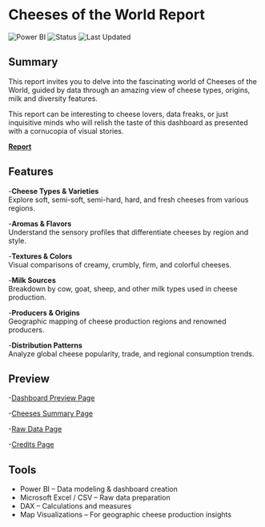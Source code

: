 # Cheeses of the World Report

![Power BI](https://img.shields.io/badge/Powered_by-PowerBI-blue)
![Status](https://img.shields.io/badge/status-Complete-brightgreen)
![Last Updated](https://img.shields.io/badge/last%20updated-July%202025-blue)

## Summary

This report invites you to delve into the fascinating world of Cheeses of the World, guided by data through an amazing view of cheese types, origins, milk and diversity features. 

This report can be interesting to cheese lovers, data freaks, or just inquisitive minds who will relish the taste of this dashboard as presented with a cornucopia of visual stories.

[**Report**](https://app.powerbi.com/view?r=eyJrIjoiNzI2OGIxYjItN2FiMy00ZTU0LWJmYWEtNWJjMTYyYThjYTQ5IiwidCI6IjdkZjczZTQwLWRlNzktNDk1MC1iYWQzLTkwODkwNTA3ZTM5OCIsImMiOjJ9)

## Features

-**Cheese Types & Varieties**  
  Explore soft, semi-soft, semi-hard, hard, and fresh cheeses from various regions.

-**Aromas & Flavors**  
  Understand the sensory profiles that differentiate cheeses by region and style.

-**Textures & Colors**  
  Visual comparisons of creamy, crumbly, firm, and colorful cheeses.

-**Milk Sources**  
  Breakdown by cow, goat, sheep, and other milk types used in cheese production.

-**Producers & Origins**  
  Geographic mapping of cheese production regions and renowned producers.

-**Distribution Patterns**  
  Analyze global cheese popularity, trade, and regional consumption trends.

## Preview

-[Dashboard Preview Page](https://github.com/javxks1/Cheeses-of-the-World-Report/blob/main/Dashboard-Preview.png)

-[Cheeses Summary Page](https://github.com/javxks1/Cheeses-of-the-World-Report/blob/main/Cheeses-summary.png)

-[Raw Data Page](https://github.com/javxks1/Cheeses-of-the-World-Report/blob/main/Raw-Data.png)

-[Credits Page](https://github.com/javxks1/Cheeses-of-the-World-Report/blob/main/Credits.png)

## Tools

- Power BI – Data modeling & dashboard creation  
- Microsoft Excel / CSV – Raw data preparation  
- DAX – Calculations and measures  
- Map Visualizations – For geographic cheese production insights
